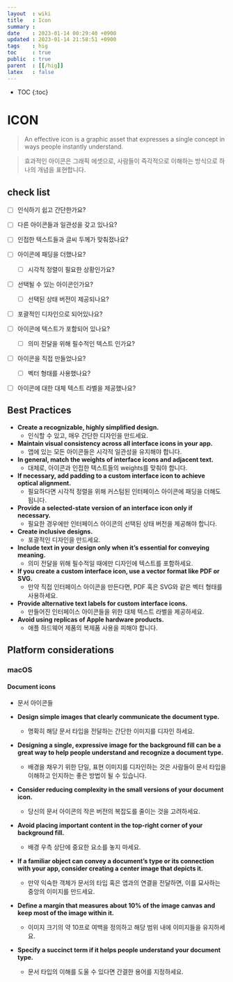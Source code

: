 ```yaml
---
layout  : wiki
title   : Icon
summary : 
date    : 2023-01-14 00:29:40 +0900
updated : 2023-01-14 21:58:51 +0900
tags    : hig 
toc     : true
public  : true
parent  : [[/hig]] 
latex   : false
---
```

* TOC
{:toc}

# ICON

> An effective icon is a graphic asset that expresses a single concept in ways people instantly understand.

> 효과적인 아이콘은 그래픽 에셋으로, 사람들이 즉각적으로 이해하는 방식으로 하나의 개념을 표현합니다.

## check list

- [ ] 인식하기 쉽고 간단한가요?
- [ ] 다른 아이콘들과 일관성을 갖고 있나요?
- [ ] 인접한 텍스트들과 글씨 두께가 맞춰졌나요?
- [ ] 아이콘에 패딩을 더했나요?
	- [ ] 시각적 정렬이 필요한 상황인가요?
- [ ] 선택될 수 있는 아이콘인가요?
	- [ ] 선택된 상태 버전이 제공되나요?
- [ ] 포괄적인 디자인으로 되어있나요?
- [ ] 아이콘에 텍스트가 포함되어 있나요?
	- [ ] 의미 전달을 위해 필수적인 텍스트 인가요?
- [ ] 아이콘을 직접 만들었나요?
	- [ ] 벡터 형태를 사용했나요?
- [ ] 아이콘에 대한 대체 텍스트 라벨을 제공했나요?


## Best Practices

- **Create a recognizable, highly simplified design.**
	- 인식할 수 있고, 매우 간단한 디자인을 만드세요.
- **Maintain visual consistency across all interface icons in your app.**
	- 앱에 있는 모든 아이콘들은 시각적 일관성을 유지해야 합니다.
- **In general, match the weights of interface icons and adjacent text.**
	- 대체로, 아이콘과 인접한 텍스트들의 weights를 맞춰야 합니다.
- **If necessary, add padding to a custom interface icon to achieve optical alignment.**
	- 필요하다면 시각적 정렬을 위해 커스텀된 인터페이스 아이콘에 패딩을 더해도 됩니다.
- **Provide a selected-state version of an interface icon only if necessary.**
	- 필요한 경우에만 인터페이스 아이콘의 선택된 상태 버전을 제공해야 합니다.
- **Create inclusive designs.**
	- 포괄적인 디자인을 만드세요.
- **Include text in your design only when it’s essential for conveying meaning.**
	- 의미 전달을 위해 필수적일 때에만 디자인에 텍스트를 포함하세요.
- **If you create a custom interface icon, use a vector format like PDF or SVG.**
	- 만약 직접 인터페이스 아이콘을 만든다면, PDF 혹은 SVG와 같은 벡터 형태를 사용하세요.
- **Provide alternative text labels for custom interface icons.**
	- 만들어진 인터페이스 아이콘들을 위한 대체 텍스트 라벨을 제공하세요.
- **Avoid using replicas of Apple hardware products.**
	- 애플 하드웨어 제품의 복제품 사용을 피해야 합니다.

## Platform considerations

### macOS

#### Document icons
- 문서 아이콘들

- **Design simple images that clearly communicate the document type.**
	- 명확히 해당 문서 타입을 전달하는 간단한 이미지를 디자인 하세요.
- **Designing a single, expressive image for the background fill can be a great way to help people understand and recognize a document type.**
	- 배경을 채우기 위한 단일, 표현 이미지를 디자인하는 것은 사람들이 문서 타입을 이해하고 인지하는 좋은 방법이 될 수 있습니다.
- **Consider reducing complexity in the small versions of your document icon.**
	- 당신의 문서 아이콘의 작은 버전의 복잡도를 줄이는 것을 고려하세요.
- **Avoid placing important content in the top-right corner of your background fill.**
	- 배경 우측 상단에 중요한 요소를 놓지 마세요.
- **If a familiar object can convey a document’s type or its connection with your app, consider creating a center image that depicts it.**
	- 만약 익숙한 객체가 문서의 타입 혹은 앱과의 연결을 전달하면, 이를 묘사하는 중앙의 이미지를 만드세요.
- **Define a margin that measures about 10% of the image canvas and keep most of the image within it.**
	- 이미지 크기의 약 10프로 여백을 정의하고 해당 범위 내에 이미지들을 유지하세요.
- **Specify a succinct term if it helps people understand your document type.**
	- 문서 타입의 이해를 도울 수 있다면 간결한 용어를 지정하세요. 
